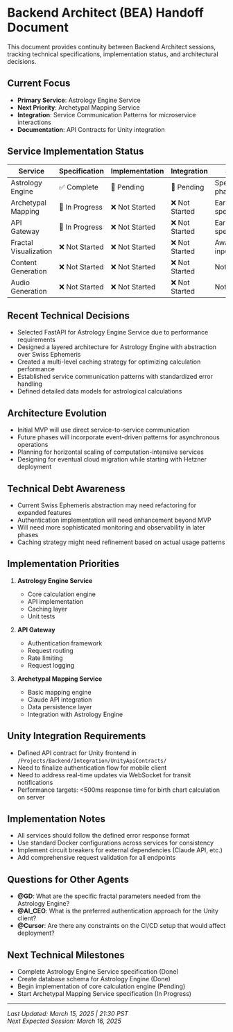 # Backend Architect (BEA) Handoff Document

This document provides continuity between Backend Architect sessions, tracking technical specifications, implementation status, and architectural decisions.

## Current Focus

- **Primary Service**: Astrology Engine Service
- **Next Priority**: Archetypal Mapping Service
- **Integration**: Service Communication Patterns for microservice interactions
- **Documentation**: API Contracts for Unity integration

## Service Implementation Status

| Service | Specification | Implementation | Integration | Status |
|---------|---------------|----------------|------------|--------|
| Astrology Engine | ✅ Complete | 🔄 Pending | 🔄 Pending | Specification phase |
| Archetypal Mapping | 🔄 In Progress | ❌ Not Started | ❌ Not Started | Early specification |
| API Gateway | 🔄 In Progress | ❌ Not Started | ❌ Not Started | Early specification |
| Fractal Visualization | ❌ Not Started | ❌ Not Started | ❌ Not Started | Awaiting GD input |
| Content Generation | ❌ Not Started | ❌ Not Started | ❌ Not Started | Not started |
| Audio Generation | ❌ Not Started | ❌ Not Started | ❌ Not Started | Not started |

## Recent Technical Decisions

- Selected FastAPI for Astrology Engine Service due to performance requirements
- Designed a layered architecture for Astrology Engine with abstraction over Swiss Ephemeris
- Created a multi-level caching strategy for optimizing calculation performance
- Established service communication patterns with standardized error handling
- Defined detailed data models for astrological calculations

## Architecture Evolution

- Initial MVP will use direct service-to-service communication
- Future phases will incorporate event-driven patterns for asynchronous operations
- Planning for horizontal scaling of computation-intensive services
- Designing for eventual cloud migration while starting with Hetzner deployment

## Technical Debt Awareness

- Current Swiss Ephemeris abstraction may need refactoring for expanded features
- Authentication implementation will need enhancement beyond MVP
- Will need more sophisticated monitoring and observability in later phases
- Caching strategy might need refinement based on actual usage patterns

## Implementation Priorities

1. **Astrology Engine Service**
   - Core calculation engine
   - API implementation
   - Caching layer
   - Unit tests

2. **API Gateway**
   - Authentication framework
   - Request routing
   - Rate limiting
   - Request logging

3. **Archetypal Mapping Service**
   - Basic mapping engine
   - Claude API integration
   - Data persistence layer
   - Integration with Astrology Engine

## Unity Integration Requirements

- Defined API contract for Unity frontend in `/Projects/Backend/Integration/UnityApiContracts/`
- Need to finalize authentication flow for mobile client
- Need to address real-time updates via WebSocket for transit notifications
- Performance targets: <500ms response time for birth chart calculation on server

## Implementation Notes

- All services should follow the defined error response format
- Use standard Docker configurations across services for consistency
- Implement circuit breakers for external dependencies (Claude API, etc.)
- Add comprehensive request validation for all endpoints

## Questions for Other Agents

- **@GD**: What are the specific fractal parameters needed from the Astrology Engine?
- **@AI_CEO**: What is the preferred authentication approach for the Unity client?
- **@Cursor**: Are there any constraints on the CI/CD setup that would affect deployment?

## Next Technical Milestones

- Complete Astrology Engine Service specification (Done)
- Create database schema for Astrology Engine (Done)
- Begin implementation of core calculation engine (Pending)
- Start Archetypal Mapping Service specification (In Progress)

---

*Last Updated: March 15, 2025 | 21:30 PST*  
*Next Expected Session: March 16, 2025*